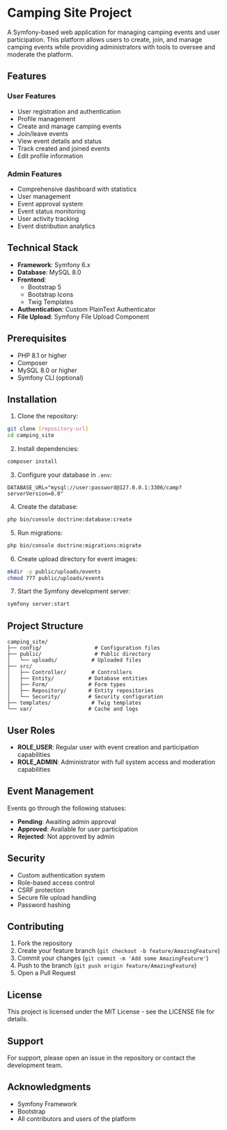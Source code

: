 # Camping Site Project

A Symfony-based web application for managing camping events and user participation. This platform allows users to create, join, and manage camping events while providing administrators with tools to oversee and moderate the platform.

## Features

### User Features
- User registration and authentication
- Profile management
- Create and manage camping events
- Join/leave events
- View event details and status
- Track created and joined events
- Edit profile information

### Admin Features
- Comprehensive dashboard with statistics
- User management
- Event approval system
- Event status monitoring
- User activity tracking
- Event distribution analytics

## Technical Stack

- **Framework**: Symfony 6.x
- **Database**: MySQL 8.0
- **Frontend**: 
  - Bootstrap 5
  - Bootstrap Icons
  - Twig Templates
- **Authentication**: Custom PlainText Authenticator
- **File Upload**: Symfony File Upload Component

## Prerequisites

- PHP 8.1 or higher
- Composer
- MySQL 8.0 or higher
- Symfony CLI (optional)

## Installation

1. Clone the repository:
```bash
git clone [repository-url]
cd camping_site
```

2. Install dependencies:
```bash
composer install
```

3. Configure your database in `.env`:
```env
DATABASE_URL="mysql://user:password@127.0.0.1:3306/camp?serverVersion=8.0"
```

4. Create the database:
```bash
php bin/console doctrine:database:create
```

5. Run migrations:
```bash
php bin/console doctrine:migrations:migrate
```

6. Create upload directory for event images:
```bash
mkdir -p public/uploads/events
chmod 777 public/uploads/events
```

7. Start the Symfony development server:
```bash
symfony server:start
```

## Project Structure

```
camping_site/
├── config/                 # Configuration files
├── public/                 # Public directory
│   └── uploads/           # Uploaded files
├── src/
│   ├── Controller/        # Controllers
│   ├── Entity/           # Database entities
│   ├── Form/             # Form types
│   ├── Repository/       # Entity repositories
│   └── Security/         # Security configuration
├── templates/             # Twig templates
└── var/                  # Cache and logs
```

## User Roles

- **ROLE_USER**: Regular user with event creation and participation capabilities
- **ROLE_ADMIN**: Administrator with full system access and moderation capabilities

## Event Management

Events go through the following statuses:
- **Pending**: Awaiting admin approval
- **Approved**: Available for user participation
- **Rejected**: Not approved by admin

## Security

- Custom authentication system
- Role-based access control
- CSRF protection
- Secure file upload handling
- Password hashing

## Contributing

1. Fork the repository
2. Create your feature branch (`git checkout -b feature/AmazingFeature`)
3. Commit your changes (`git commit -m 'Add some AmazingFeature'`)
4. Push to the branch (`git push origin feature/AmazingFeature`)
5. Open a Pull Request

## License

This project is licensed under the MIT License - see the LICENSE file for details.

## Support

For support, please open an issue in the repository or contact the development team.

## Acknowledgments

- Symfony Framework
- Bootstrap
- All contributors and users of the platform 